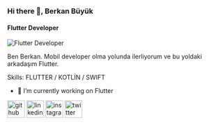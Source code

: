 ### Hi there 👋, Berkan Büyük
#### Flutter Developer
![Flutter Developer](https://miro.medium.com/max/3960/0*HICLyAdNSIyT0ODU.jpg)

Ben Berkan. Mobil developer olma yolunda ilerliyorum ve bu yoldaki arkadaşım Flutter.

Skills: FLUTTER / KOTLİN / SWIFT

- 🔭 I’m currently working on Flutter 


[<img src='https://cdn.jsdelivr.net/npm/simple-icons@3.0.1/icons/github.svg' alt='github' height='40'>](https://github.com/BerkanBuyuk)  [<img src='https://cdn.jsdelivr.net/npm/simple-icons@3.0.1/icons/linkedin.svg' alt='linkedin' height='40'>](https://www.linkedin.com/in/berkan-b%C3%BCy%C3%BCk-b8540518a/)  [<img src='https://cdn.jsdelivr.net/npm/simple-icons@3.0.1/icons/instagram.svg' alt='instagram' height='40'>](https://www.instagram.com/brknbyk/)  [<img src='https://cdn.jsdelivr.net/npm/simple-icons@3.0.1/icons/twitter.svg' alt='twitter' height='40'>](https://twitter.com/brknbyk)  
